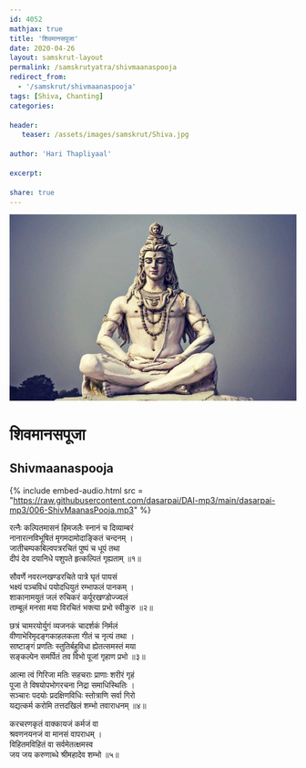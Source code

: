 ```yaml
---    
id: 4052    
mathjax: true    
title: 'शिवमानसपूजा'    
date: 2020-04-26    
layout: samskrut-layout 
permalink: /samskrutyatra/shivmaanaspooja
redirect_from: 
  - '/samskrut/shivmaanaspooja'
tags: [Shiva, Chanting]    
categories:    
    
header:    
   teaser: /assets/images/samskrut/Shiva.jpg    
    
author: 'Hari Thapliyaal'    
    
excerpt:    
    
share: true    
---    
```

    
![](/assets/images/samskrut/Shiva.jpg)    
    
# शिवमानसपूजा    
## Shivmaanaspooja    
    
    
{% include embed-audio.html src = "https://raw.githubusercontent.com/dasarpai/DAI-mp3/main/dasarpai-mp3/006-ShivMaanasPooja.mp3" %}     
    
    
    
रत्नैः कल्पितमासनं हिमजलैः स्नानं च दिव्याम्बरं    
नानारत्नविभूषितं मृगमदामोदाङ्कितं चन्दनम् ।    
जातीचम्पकबिल्वपत्ररचितं पुष्पं च धूपं तथा    
दीपं देव दयानिधे पशुपते हृत्कल्पितं गृह्यताम् ॥१॥    
    
सौवर्णे नवरत्नखण्डरचिते पात्रे घृतं पायसं    
भक्ष्यं पञ्चविधं पयोदधियुतं रम्भाफलं पानकम् ।    
शाकानामयुतं जलं रुचिकरं कर्पूरखण्डोज्ज्वलं    
ताम्बूलं मनसा मया विरचितं भक्त्या प्रभो स्वीकुरु ॥२॥    
    
छत्रं चामरयोर्युगं व्यजनकं चादर्शकं निर्मलं    
वीणाभेरिमृदङ्गकाहलकला गीतं च नृत्यं तथा ।    
साष्टाङ्गं प्रणतिः स्तुतिर्बहुविधा ह्येतत्समस्तं मया    
सङ्कल्पेन समर्पितं तव विभो पूजां गृहाण प्रभो ॥३॥    
    
आत्मा त्वं गिरिजा मतिः सहचराः प्राणाः शरीरं गृहं    
पूजा ते विषयोपभोगरचना निद्रा समाधिस्थितिः ।    
सञ्चारः पदयोः प्रदक्षिणविधिः स्तोत्राणि सर्वा गिरो    
यद्यत्कर्म करोमि तत्तदखिलं शम्भो तवाराधनम् ॥४॥    
    
करचरणकृतं वाक्कायजं कर्मजं वा    
श्रवणनयनजं वा मानसं वापराधम् ।    
विहितमविहितं वा सर्वमेतत्क्षमस्व    
जय जय करुणाब्धे श्रीमहादेव शम्भो ॥५॥    
    
